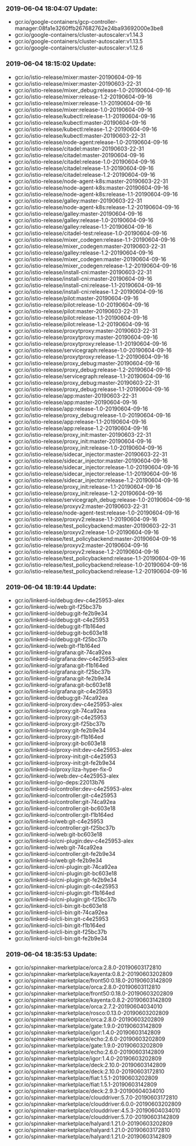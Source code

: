 ### 2019-06-04 18:04:07 Update:

- gcr.io/google-containers/gcp-controller-manager:08fa1e3260ffb267682762e24ba93692000e3be8
- gcr.io/google-containers/cluster-autoscaler:v1.14.3
- gcr.io/google-containers/cluster-autoscaler:v1.13.5
- gcr.io/google-containers/cluster-autoscaler:v1.12.6
### 2019-06-04 18:15:02 Update:

- gcr.io/istio-release/mixer:master-20190604-09-16
- gcr.io/istio-release/mixer:master-20190603-22-31
- gcr.io/istio-release/mixer_debug:release-1.0-20190604-09-16
- gcr.io/istio-release/mixer:release-1.2-20190604-09-16
- gcr.io/istio-release/mixer:release-1.1-20190604-09-16
- gcr.io/istio-release/mixer:release-1.0-20190604-09-16
- gcr.io/istio-release/kubectl:release-1.1-20190604-09-16
- gcr.io/istio-release/kubectl:master-20190604-09-16
- gcr.io/istio-release/kubectl:release-1.2-20190604-09-16
- gcr.io/istio-release/kubectl:master-20190603-22-31
- gcr.io/istio-release/node-agent:release-1.0-20190604-09-16
- gcr.io/istio-release/citadel:master-20190603-22-31
- gcr.io/istio-release/citadel:master-20190604-09-16
- gcr.io/istio-release/citadel:release-1.0-20190604-09-16
- gcr.io/istio-release/citadel:release-1.1-20190604-09-16
- gcr.io/istio-release/citadel:release-1.2-20190604-09-16
- gcr.io/istio-release/node-agent-k8s:master-20190603-22-31
- gcr.io/istio-release/node-agent-k8s:master-20190604-09-16
- gcr.io/istio-release/node-agent-k8s:release-1.1-20190604-09-16
- gcr.io/istio-release/galley:master-20190603-22-31
- gcr.io/istio-release/node-agent-k8s:release-1.2-20190604-09-16
- gcr.io/istio-release/galley:master-20190604-09-16
- gcr.io/istio-release/galley:release-1.0-20190604-09-16
- gcr.io/istio-release/galley:release-1.1-20190604-09-16
- gcr.io/istio-release/citadel-test:release-1.0-20190604-09-16
- gcr.io/istio-release/mixer_codegen:release-1.1-20190604-09-16
- gcr.io/istio-release/mixer_codegen:master-20190603-22-31
- gcr.io/istio-release/galley:release-1.2-20190604-09-16
- gcr.io/istio-release/mixer_codegen:master-20190604-09-16
- gcr.io/istio-release/mixer_codegen:release-1.2-20190604-09-16
- gcr.io/istio-release/install-cni:master-20190603-22-31
- gcr.io/istio-release/install-cni:master-20190604-09-16
- gcr.io/istio-release/install-cni:release-1.1-20190604-09-16
- gcr.io/istio-release/install-cni:release-1.2-20190604-09-16
- gcr.io/istio-release/pilot:master-20190604-09-16
- gcr.io/istio-release/pilot:release-1.0-20190604-09-16
- gcr.io/istio-release/pilot:master-20190603-22-31
- gcr.io/istio-release/pilot:release-1.1-20190604-09-16
- gcr.io/istio-release/pilot:release-1.2-20190604-09-16
- gcr.io/istio-release/proxytproxy:master-20190603-22-31
- gcr.io/istio-release/proxytproxy:master-20190604-09-16
- gcr.io/istio-release/proxytproxy:release-1.1-20190604-09-16
- gcr.io/istio-release/servicegraph:release-1.0-20190604-09-16
- gcr.io/istio-release/proxytproxy:release-1.2-20190604-09-16
- gcr.io/istio-release/proxy_debug:master-20190604-09-16
- gcr.io/istio-release/proxy_debug:release-1.2-20190604-09-16
- gcr.io/istio-release/servicegraph:release-1.1-20190604-09-16
- gcr.io/istio-release/proxy_debug:master-20190603-22-31
- gcr.io/istio-release/proxy_debug:release-1.1-20190604-09-16
- gcr.io/istio-release/app:master-20190603-22-31
- gcr.io/istio-release/app:master-20190604-09-16
- gcr.io/istio-release/app:release-1.0-20190604-09-16
- gcr.io/istio-release/proxy_debug:release-1.0-20190604-09-16
- gcr.io/istio-release/app:release-1.1-20190604-09-16
- gcr.io/istio-release/app:release-1.2-20190604-09-16
- gcr.io/istio-release/proxy_init:master-20190603-22-31
- gcr.io/istio-release/proxy_init:master-20190604-09-16
- gcr.io/istio-release/proxy_init:release-1.0-20190604-09-16
- gcr.io/istio-release/sidecar_injector:master-20190603-22-31
- gcr.io/istio-release/sidecar_injector:master-20190604-09-16
- gcr.io/istio-release/sidecar_injector:release-1.0-20190604-09-16
- gcr.io/istio-release/sidecar_injector:release-1.1-20190604-09-16
- gcr.io/istio-release/sidecar_injector:release-1.2-20190604-09-16
- gcr.io/istio-release/proxy_init:release-1.1-20190604-09-16
- gcr.io/istio-release/proxy_init:release-1.2-20190604-09-16
- gcr.io/istio-release/servicegraph_debug:release-1.0-20190604-09-16
- gcr.io/istio-release/proxyv2:master-20190603-22-31
- gcr.io/istio-release/node-agent-test:release-1.0-20190604-09-16
- gcr.io/istio-release/proxyv2:release-1.1-20190604-09-16
- gcr.io/istio-release/test_policybackend:master-20190603-22-31
- gcr.io/istio-release/proxyv2:release-1.0-20190604-09-16
- gcr.io/istio-release/test_policybackend:master-20190604-09-16
- gcr.io/istio-release/proxyv2:master-20190604-09-16
- gcr.io/istio-release/proxyv2:release-1.2-20190604-09-16
- gcr.io/istio-release/test_policybackend:release-1.1-20190604-09-16
- gcr.io/istio-release/test_policybackend:release-1.0-20190604-09-16
- gcr.io/istio-release/test_policybackend:release-1.2-20190604-09-16
### 2019-06-04 18:19:44 Update:

- gcr.io/linkerd-io/debug:dev-c4e25953-alex
- gcr.io/linkerd-io/web:git-f25bc37b
- gcr.io/linkerd-io/debug:git-fe2b9e34
- gcr.io/linkerd-io/debug:git-c4e25953
- gcr.io/linkerd-io/debug:git-f1b164ed
- gcr.io/linkerd-io/debug:git-bc603e18
- gcr.io/linkerd-io/debug:git-f25bc37b
- gcr.io/linkerd-io/web:git-f1b164ed
- gcr.io/linkerd-io/grafana:git-74ca92ea
- gcr.io/linkerd-io/grafana:dev-c4e25953-alex
- gcr.io/linkerd-io/grafana:git-f1b164ed
- gcr.io/linkerd-io/grafana:git-f25bc37b
- gcr.io/linkerd-io/grafana:git-fe2b9e34
- gcr.io/linkerd-io/grafana:git-bc603e18
- gcr.io/linkerd-io/grafana:git-c4e25953
- gcr.io/linkerd-io/debug:git-74ca92ea
- gcr.io/linkerd-io/proxy:dev-c4e25953-alex
- gcr.io/linkerd-io/proxy:git-74ca92ea
- gcr.io/linkerd-io/proxy:git-c4e25953
- gcr.io/linkerd-io/proxy:git-f25bc37b
- gcr.io/linkerd-io/proxy:git-fe2b9e34
- gcr.io/linkerd-io/proxy:git-f1b164ed
- gcr.io/linkerd-io/proxy:git-bc603e18
- gcr.io/linkerd-io/proxy-init:dev-c4e25953-alex
- gcr.io/linkerd-io/proxy-init:git-c4e25953
- gcr.io/linkerd-io/proxy-init:git-fe2b9e34
- gcr.io/linkerd-io/proxy:liza-hyper-fix-0
- gcr.io/linkerd-io/web:dev-c4e25953-alex
- gcr.io/linkerd-io/go-deps:22013b76
- gcr.io/linkerd-io/controller:dev-c4e25953-alex
- gcr.io/linkerd-io/controller:git-c4e25953
- gcr.io/linkerd-io/controller:git-74ca92ea
- gcr.io/linkerd-io/controller:git-bc603e18
- gcr.io/linkerd-io/controller:git-f1b164ed
- gcr.io/linkerd-io/web:git-c4e25953
- gcr.io/linkerd-io/controller:git-f25bc37b
- gcr.io/linkerd-io/web:git-bc603e18
- gcr.io/linkerd-io/cni-plugin:dev-c4e25953-alex
- gcr.io/linkerd-io/web:git-74ca92ea
- gcr.io/linkerd-io/controller:git-fe2b9e34
- gcr.io/linkerd-io/web:git-fe2b9e34
- gcr.io/linkerd-io/cni-plugin:git-74ca92ea
- gcr.io/linkerd-io/cni-plugin:git-bc603e18
- gcr.io/linkerd-io/cni-plugin:git-fe2b9e34
- gcr.io/linkerd-io/cni-plugin:git-c4e25953
- gcr.io/linkerd-io/cni-plugin:git-f1b164ed
- gcr.io/linkerd-io/cni-plugin:git-f25bc37b
- gcr.io/linkerd-io/cli-bin:git-bc603e18
- gcr.io/linkerd-io/cli-bin:git-74ca92ea
- gcr.io/linkerd-io/cli-bin:git-c4e25953
- gcr.io/linkerd-io/cli-bin:git-f1b164ed
- gcr.io/linkerd-io/cli-bin:git-f25bc37b
- gcr.io/linkerd-io/cli-bin:git-fe2b9e34
### 2019-06-04 18:35:53 Update:

- gcr.io/spinnaker-marketplace/orca:2.8.0-20190603172810
- gcr.io/spinnaker-marketplace/kayenta:0.8.2-20190603202809
- gcr.io/spinnaker-marketplace/front50:0.18.0-20190603142809
- gcr.io/spinnaker-marketplace/orca:2.8.0-20190603112810
- gcr.io/spinnaker-marketplace/front50:0.18.0-20190603202809
- gcr.io/spinnaker-marketplace/kayenta:0.8.2-20190603142809
- gcr.io/spinnaker-marketplace/orca:2.7.2-20190604034010
- gcr.io/spinnaker-marketplace/rosco:0.13.0-20190603202809
- gcr.io/spinnaker-marketplace/orca:2.8.0-20190603202809
- gcr.io/spinnaker-marketplace/gate:1.9.0-20190603142809
- gcr.io/spinnaker-marketplace/igor:1.4.0-20190603142809
- gcr.io/spinnaker-marketplace/echo:2.6.0-20190603202809
- gcr.io/spinnaker-marketplace/gate:1.9.0-20190603202809
- gcr.io/spinnaker-marketplace/echo:2.6.0-20190603142809
- gcr.io/spinnaker-marketplace/igor:1.4.0-20190603202809
- gcr.io/spinnaker-marketplace/deck:2.10.0-20190603142809
- gcr.io/spinnaker-marketplace/deck:2.10.0-20190603172810
- gcr.io/spinnaker-marketplace/fiat:1.5.1-20190603202809
- gcr.io/spinnaker-marketplace/fiat:1.5.1-20190603142809
- gcr.io/spinnaker-marketplace/deck:2.9.3-20190604034010
- gcr.io/spinnaker-marketplace/clouddriver:5.7.0-20190603172810
- gcr.io/spinnaker-marketplace/clouddriver:6.0.0-20190603202809
- gcr.io/spinnaker-marketplace/clouddriver:4.5.3-20190604034010
- gcr.io/spinnaker-marketplace/clouddriver:5.7.0-20190603142809
- gcr.io/spinnaker-marketplace/halyard:1.21.0-20190603202809
- gcr.io/spinnaker-marketplace/halyard:1.21.0-20190603172810
- gcr.io/spinnaker-marketplace/halyard:1.21.0-20190603142809
